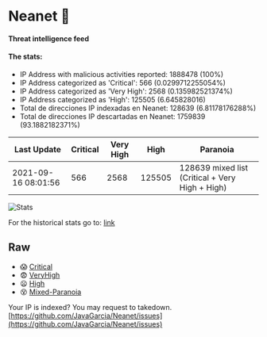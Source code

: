 # Neanet :hocho:
#### Threat intelligence feed
#### The stats:

- IP Address with malicious activities reported: 1888478 (100%)
- IP Address categorized as 'Critical':  566 (0.0299712255054%)
- IP Address categorized as 'Very High':  2568 (0.135982521374%)
- IP Address categorized as 'High':  125505 (6.645828016)
- Total de direcciones IP indexadas en Neanet:  128639 (6.81178176288%)
- Total de direcciones IP descartadas en Neanet:  1759839 (93.1882182371%)

| Last Update | Critical | Very High | High | Paranoia |
| --- | --- | --- | --- | --- |
| 2021-09-16 08:01:56 | 566 | 2568 | 125505 | 128639 mixed list (Critical + Very High + High)|

![Stats](https://docs.google.com/spreadsheets/d/e/2PACX-1vSnaNMIXVabIpDJjufMlzH7poXnshF3mgd8Is1g9ytUEzVsP5my4Trn8f-xkoLLQ38xpL3HtmUexLo6/pubchart?oid=501124687&format=image)

For the historical stats go to: [link](/stats.csv)
## Raw
- :scream: [Critical](https://raw.githubusercontent.com/JavaGarcia/Neanet/master/blacklists/neanet_critical.txt)
- :fearful: [VeryHigh](https://raw.githubusercontent.com/JavaGarcia/Neanet/master/blacklists/neanet_veryHigh.txtt)
- :frowning: [High](https://raw.githubusercontent.com/JavaGarcia/Neanet/master/blacklists/neanet_high.txt)
- :dizzy_face: [Mixed-Paranoia](https://raw.githubusercontent.com/JavaGarcia/Neanet/master/blacklists/neanet_all.txt)


Your IP is indexed? You may request to takedown. [https://github.com/JavaGarcia/Neanet/issues](https://github.com/JavaGarcia/Neanet/issues)






























































































































































































































































































































































































































































































































































































































































































































































































































































































































































































































































































































































































































































































































































































































































































































































































































































































































































































































































































































































































































































































































































































































































































































































































































































































































































































































































































































































































































































































































































































































































































































































































































































































































































































































































































































































































































































































































































































































































































































































































































































































































































































































































































































































































































































































































































































































































































































































































































































































































































































































































































































































































































































































































































































































































































































































































































































































































































































































































































































































































































































































































































































































































































































































































































































































































































































































































































































































































































































































































































































































































































































































































































































































































































































































































































































































































































































































































































































































































































































































































































































































































































































































































































































































































































































































































































































































































































































































































































































































































































































